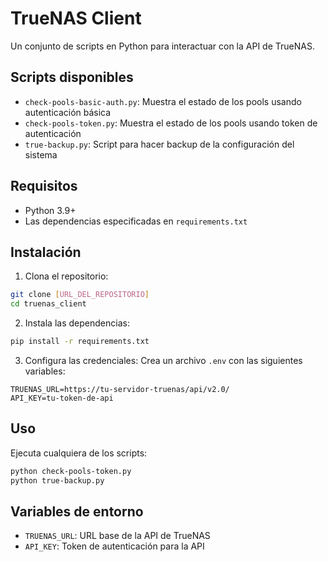 # TrueNAS Client

Un conjunto de scripts en Python para interactuar con la API de TrueNAS.

## Scripts disponibles

- `check-pools-basic-auth.py`: Muestra el estado de los pools usando autenticación básica
- `check-pools-token.py`: Muestra el estado de los pools usando token de autenticación
- `true-backup.py`: Script para hacer backup de la configuración del sistema

## Requisitos

- Python 3.9+
- Las dependencias especificadas en `requirements.txt`

## Instalación

1. Clona el repositorio:
```bash
git clone [URL_DEL_REPOSITORIO]
cd truenas_client
```

2. Instala las dependencias:
```bash
pip install -r requirements.txt
```

3. Configura las credenciales:
Crea un archivo `.env` con las siguientes variables:
```
TRUENAS_URL=https://tu-servidor-truenas/api/v2.0/
API_KEY=tu-token-de-api
```

## Uso

Ejecuta cualquiera de los scripts:
```bash
python check-pools-token.py
python true-backup.py
```

## Variables de entorno

- `TRUENAS_URL`: URL base de la API de TrueNAS
- `API_KEY`: Token de autenticación para la API
